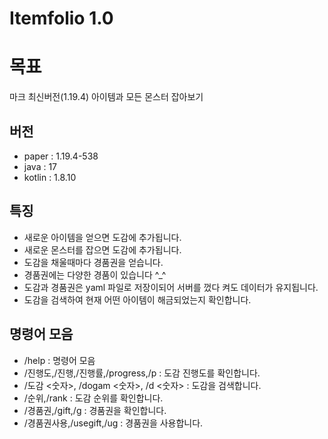 # Itemfolio 1.0
# 목표
마크 최신버전(1.19.4) 아이템과 모든 몬스터 잡아보기

## 버전
- paper : 1.19.4-538
- java : 17
- kotlin : 1.8.10

## 특징
- 새로운 아이템을 얻으면 도감에 추가됩니다.
- 새로운 몬스터를 잡으면 도감에 추가됩니다.
- 도감을 채울때마다 경품권을 얻습니다.
- 경품권에는 다양한 경품이 있습니다 ^_^
- 도감과 경품권은 yaml 파일로 저장이되어 서버를 껐다 켜도 데이터가 유지됩니다.
- 도감을 검색하여 현재 어떤 아이템이 해금되었는지 확인합니다.

## 명령어 모음
- /help : 명령어 모음
- /진행도,/진행,/진행률,/progress,/p : 도감 진행도를 확인합니다.
- /도감 <숫자>, /dogam <숫자>, /d <숫자> : 도감을 검색합니다.
- /순위,/rank : 도감 순위를 확인합니다.
- /경품권,/gift,/g : 경품권을 확인합니다.
- /경품권사용,/usegift,/ug : 경품권을 사용합니다.